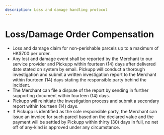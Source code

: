 ```yaml
---
description: Loss and damage handling protocol
---
```


# Loss/Damage Order Compensation

* Loss and damage claim for non-perishable parcels up to a maximum of HK$700 per order.&#x20;
* Any lost and damage event shall be reported by the Merchant to our service provider and Pickupp within fourteen (14) days after delivered date stated on system by email. Pickupp will conduct a thorough investigation and submit a written investigation report to the Merchant within fourteen (14) days stating the responsible party behind the incident.
* The Merchant can file a dispute of the report by sending in further supporting document within fourteen (14) days.
* Pickupp will reinitiate the investigation process and submit a secondary report within fourteen (14) days.
* If Pickupp is identified as the sole responsible party, the Merchant can issue an invoice for such parcel based on the declared value and the payment will be settled by Pickupp within thirty (30) days in full, no net off of any-kind is approved under any circumstance.
